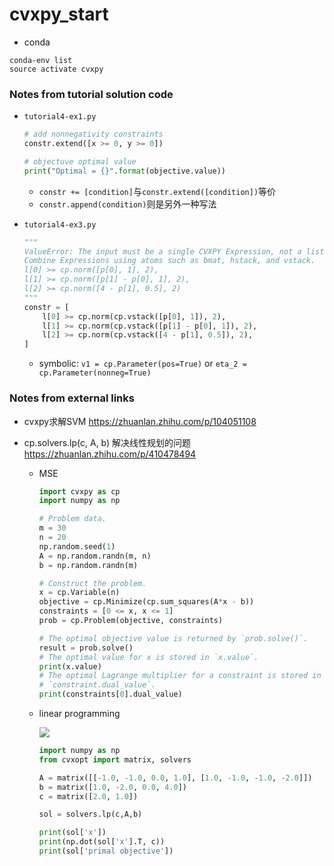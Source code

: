 # cvxpy_start

- conda

```shell
conda-env list
source activate cvxpy
```

### Notes from tutorial solution code

- `tutorial4-ex1.py`

  ```python
  # add nonnegativity constraints
  constr.extend([x >= 0, y >= 0])
  
  # objectuve optimal value
  print("Optimal = {}".format(objective.value))
  ```

  - `constr += [condition]`与`constr.extend([condition])`等价
  - `constr.append(condition)`则是另外一种写法

- `tutorial4-ex3.py`

  ```python
  """
  ValueError: The input must be a single CVXPY Expression, not a list.
  Combine Expressions using atoms such as bmat, hstack, and vstack.
  l[0] >= cp.norm([p[0], 1], 2),
  l[1] >= cp.norm([p[1] - p[0], 1], 2),
  l[2] >= cp.norm([4 - p[1], 0.5], 2)
  """
  constr = [
      l[0] >= cp.norm(cp.vstack([p[0], 1]), 2),
      l[1] >= cp.norm(cp.vstack([p[1] - p[0], 1]), 2),
      l[2] >= cp.norm(cp.vstack([4 - p[1], 0.5]), 2),
  ]
  ```

  - symbolic: `v1 = cp.Parameter(pos=True)` or `eta_2 = cp.Parameter(nonneg=True)`

### 

### Notes from external links

- cvxpy求解SVM https://zhuanlan.zhihu.com/p/104051108

- cp.solvers.lp(c, A, b) 解决线性规划的问题 https://zhuanlan.zhihu.com/p/410478494

    - MSE

        ```python
        import cvxpy as cp
        import numpy as np
        
        # Problem data.
        m = 30
        n = 20
        np.random.seed(1)
        A = np.random.randn(m, n)
        b = np.random.randn(m)
        
        # Construct the problem.
        x = cp.Variable(n)
        objective = cp.Minimize(cp.sum_squares(A*x - b))
        constraints = [0 <= x, x <= 1]
        prob = cp.Problem(objective, constraints)
        
        # The optimal objective value is returned by `prob.solve()`.
        result = prob.solve()
        # The optimal value for x is stored in `x.value`.
        print(x.value)
        # The optimal Lagrange multiplier for a constraint is stored in
        # `constraint.dual_value`.
        print(constraints[0].dual_value)
        ```

    - linear programming

        ![](https://pic4.zhimg.com/80/v2-28994676a99fdc082fc4731e5ace7ee3_720w.png)

        ```python
        import numpy as np
        from cvxopt import matrix, solvers
        
        A = matrix([[-1.0, -1.0, 0.0, 1.0], [1.0, -1.0, -1.0, -2.0]])
        b = matrix([1.0, -2.0, 0.0, 4.0])
        c = matrix([2.0, 1.0])
        
        sol = solvers.lp(c,A,b)
        
        print(sol['x'])
        print(np.dot(sol['x'].T, c))
        print(sol['primal objective'])
        ```

        
